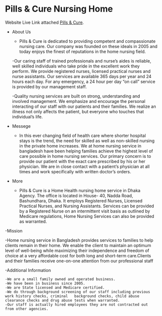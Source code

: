 # Pills & Cure Nursing Home

Website Live Link attached [Pills & Cure](https://pills-cure-medical.web.app/).

- About Us

  - Pills & Cure is dedicated to providing competent and compassionate nursing care. Our company was founded on these ideals in 2005 and today enjoys the finest of reputations in the home nursing field.

  -Our caring staff of trained professionals and nurse’s aides is reliable, well skilled individuals who take pride in the excellent work they perform. We provide registered nurses, licensed practical nurses and nurse assistants. Our services are available 365 days per year and 24 hours each day. For any emergency, a 24 hour per day “on call” service is provided by our management staff.

  -Quality nursing services are built on strong, understanding and involved management. We emphasize and encourage the personal interacting of our staff with our patients and their families. We realize an illness not only affects the patient, but everyone who touches that individual’s life.

- Messege

  - In this ever changing field of health care where shorter hospital stays is the trend, the need for skilled as well as non-skilled nursing in the private home increases. We at home nursing service in bangladesh have been helping families achieve the highest level of care possible in home nursing services. Our primary concern is to provide our patient with the exact care prescribed by his or her physician. We are in close contact with a patient’s physician at all times and work specifically with written doctor’s orders.

- More
  - Pills & Cure is a Home Health nursing home service in Dhaka Agency. The office is located in House- 40, Nadda Road, Bashundhara, Dhaka. It employs Registered Nurses, Licensed Practical Nurses, and Nursing Assistants. Services can be provided by a Registered Nurse on an intermittent visit basis as outlined by Medicare regulations, Home Nursing Services can also be provided as warranted.

-Mission

-Home nursing service in Bangladesh provides services to families to help clients remain in their home.
We enable the client to maintain an optimum level of well-being while maximizing their independence and freedom of choice at a very affordable cost for both long and short-term care.Clients and their families receive one-on-one attention from our professional staff

-Additional Information

    -We are a small family owned and operated business.
    -We have been in business since 2005.
    -We are State licensed and Medicare certified.
    -We do through background screening of our staff including previous work history checks, criminal   background checks, child abuse clearance checks and drug abuse tests when warranted.
    -Our staff is actually hired employees they are not contracted out from other agencies.
